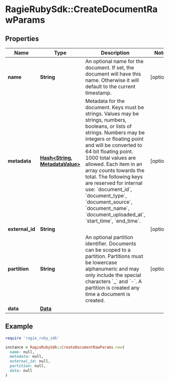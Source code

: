 # RagieRubySdk::CreateDocumentRawParams

## Properties

| Name | Type | Description | Notes |
| ---- | ---- | ----------- | ----- |
| **name** | **String** | An optional name for the document. If set, the document will have this name. Otherwise it will default to the current timestamp. | [optional] |
| **metadata** | [**Hash&lt;String, MetadataValue&gt;**](MetadataValue.md) | Metadata for the document. Keys must be strings. Values may be strings, numbers, booleans, or lists of strings. Numbers may be integers or floating point and will be converted to 64 bit floating point. 1000 total values are allowed. Each item in an array counts towards the total. The following keys are reserved for internal use: &#x60;document_id&#x60;, &#x60;document_type&#x60;, &#x60;document_source&#x60;, &#x60;document_name&#x60;, &#x60;document_uploaded_at&#x60;, &#x60;start_time&#x60;, &#x60;end_time&#x60;. | [optional] |
| **external_id** | **String** |  | [optional] |
| **partition** | **String** | An optional partition identifier. Documents can be scoped to a partition. Partitions must be lowercase alphanumeric and may only include the special characters &#x60;_&#x60; and &#x60;-&#x60;.  A partition is created any time a document is created. | [optional] |
| **data** | [**Data**](Data.md) |  |  |

## Example

```ruby
require 'ragie_ruby_sdk'

instance = RagieRubySdk::CreateDocumentRawParams.new(
  name: null,
  metadata: null,
  external_id: null,
  partition: null,
  data: null
)
```

